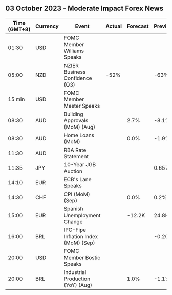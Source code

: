 ## 03 October 2023 - Moderate Impact Forex News

| Time (GMT+8) | Currency | Event | Actual | Forecast | Previous |
|------|----------|-------|--------|----------|----------|
| 01:30 | USD | FOMC Member Williams Speaks |  |  |  |
| 05:00 | NZD | NZIER Business Confidence (Q3) | -52% |  | -63% |
| 15 min | USD | FOMC Member Mester Speaks |  |  |  |
| 08:30 | AUD | Building Approvals (MoM) (Aug) |  | 2.7% | -8.1% |
| 08:30 | AUD | Home Loans (MoM) |  | 0.0% | -1.9% |
| 11:30 | AUD | RBA Rate Statement |  |  |  |
| 11:35 | JPY | 10-Year JGB Auction |  |  | 0.657% |
| 14:10 | EUR | ECB's Lane Speaks |  |  |  |
| 14:30 | CHF | CPI (MoM) (Sep) |  | 0.0% | 0.2% |
| 15:00 | EUR | Spanish Unemployment Change |  | -12.2K | 24.8K |
| 16:00 | BRL | IPC-Fipe Inflation Index (MoM) (Sep) |  |  | -0.20% |
| 20:00 | USD | FOMC Member Bostic Speaks |  |  |  |
| 20:00 | BRL | Industrial Production (YoY) (Aug) |  | 1.0% | -1.1% |
